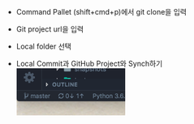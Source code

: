 - Command Pallet (shift+cmd+p)에서 git clone을 입력
- Git project url을 입력
- Local folder 선택

- Local Commit과 GitHub Project와 Synch하기
  ![Synch버튼](https://github.com/elemag1414/ML_STUDY/blob/master/VSCode/Synch_Button.png)

